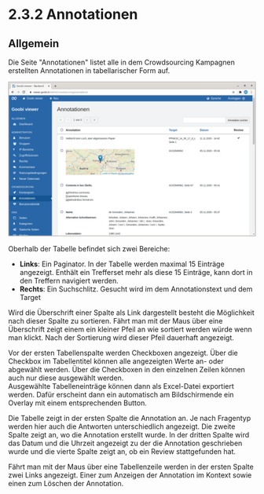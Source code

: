 # 2.3.2 Annotationen

## Allgemein

Die Seite "Annotationen" listet alle in dem Crowdsourcing Kampagnen erstellten Annotationen in tabellarischer Form auf.

![&#xDC;bersicht der in den Crowdsourcing Kampagnen erstellten Annotationen](../../../.gitbook/assets/ui_2.3.2.png)

Oberhalb der Tabelle befindet sich zwei Bereiche:

* **Links**: Ein Paginator. In der Tabelle werden maximal 15 Einträge angezeigt. Enthält ein Trefferset mehr als diese 15 Einträge, kann dort in den Treffern navigiert werden.
* **Rechts**: Ein Suchschlitz. Gesucht wird im dem Annotationstext und dem Target

Wird die Überschrift einer Spalte als Link dargestellt besteht die Möglichkeit nach dieser Spalte zu sortieren. Fährt man mit der Maus über eine Überschrift zeigt einem ein kleiner Pfeil an wie sortiert werden würde wenn man klickt. Nach der Sortierung wird dieser Pfeil dauerhaft angezeigt.

Vor der ersten Tabellenspalte werden Checkboxen angezeigt. Über die Checkbox im Tabellentitel können alle angezeigten Werte an- oder abgewählt werden. Über die Checkboxen in den einzelnen Zeilen können auch nur diese ausgewählt werden.  
Ausgewählte Tabelleneinträge können dann als Excel-Datei exportiert werden. Dafür erscheint dann ein automatisch am Bildschirmende ein Overlay mit einem entsprechenden Button.

Die Tabelle zeigt in der ersten Spalte die Annotation an. Je nach Fragentyp werden hier auch die Antworten unterschiedlich angezeigt. Die zweite Spalte zeigt an, wo die Annotation erstellt wurde. In der dritten Spalte wird das Datum und die Uhrzeit angezeigt zu der die Annotation geschrieben wurde und die vierte Spalte zeigt an, ob ein Review stattgefunden hat.

Fährt man mit der Maus über eine Tabellenzeile werden in der ersten Spalte zwei Links angezeigt. Einer zum Anzeigen der Annotation im Kontext sowie einen zum Löschen der Annotation.

